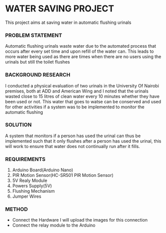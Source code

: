 #  WATER SAVING PROJECT
This project aims at saving water in automatic flushing urinals

### PROBLEM  STATEMENT
Automatic flushing urinals waste water due to the automated process that occurs after every set time and upon refill of the water can. 
This leads to more water being used as there are times when there are no users using the urinals but still the toilet flushes

### BACKGROUND RESEARCH
I conducted a physical evaluation of two urinals in the University Of Nairobi  premises, both at ADD and American Wing and I noted that the urinals wasted close to 15 litres of clean water every 10 minutes whether they have been used or not.
This water that goes to watse can be conserved and used for other  activities if a system was to be implemented to monitor the automatic flushing

### SOLUTION
A system that monitors if a person has used the urinal can thus be implemented such that it only flushes after a person has used the urinal, this will work to ensure that water does not continually run after it fills.

### REQUIREMENTS
1. Arduino Board(Arduino Nano)
2. PIR Motion Sensor(HC-SR501 PIR Motion Sensor)
3. 5V Realy Module
4. Powers Supply(5V)
5. Flushing Mechanism
6. Jumper Wires

### METHOD
* Connect the Hardware 
I will upload the images for this connection
* Connect the relay module to the Arduino
